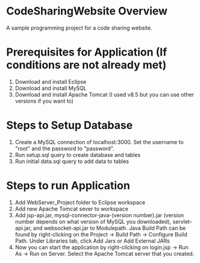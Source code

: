 # CodeSharingWebsite Overview
A sample programming project for a code sharing website.

# Prerequisites for Application (If conditions are not already met)
  1. Download and install Eclipse
  2. Download and install MySQL
  3. Download and install Apache Tomcat (I used v8.5 but you can use other versions if you want to)

# Steps to Setup Database
  1. Create a MySQL connection of localhost:3000. Set the username to "root" and the password to "password".
  2. Run setup.sql query to create database and tables
  3. Run initial data.sql query to add data to tables

# Steps to run Application
  1. Add WebServer_Project folder to Eclipse workspace
  2. Add new Apache Tomcat sever to workspace
  3. Add jsp-api.jar, mysql-connector-java-(version number).jar (version number depends on what version of MySQL you downloaded), servlet-api.jar, and websocket-api.jar to Modulepath. Java Build Path can be found by right-clicking on the Project → Build Path → Configure Build Path. Under Libraries tab, click Add Jars or Add External JARs
  4. Now you can start the application by right-clicking on login.jsp → Run As → Run on Server. Select the Apache Tomcat server that you created.
